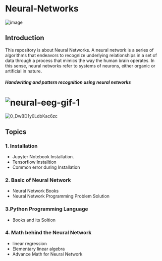 # Neural-Networks
![image](https://user-images.githubusercontent.com/59665707/125411323-a1669980-e3df-11eb-8cae-95a9debcd77f.png)




## Introduction

This repository is about Neural Networks. A neural network is a series of algorithms that endeavors to recognize underlying relationships in a set of data through a process that mimics the way the human brain operates. In this sense, neural networks refer to systems of neurons, either organic or artificial in nature.
##### Handwriting and pattern recognition using neural networks
# ![neural-eeg-gif-1](https://user-images.githubusercontent.com/59665707/125409056-58ade100-e3dd-11eb-8e9a-919f9f7554db.gif)
![0_DwBD1y0LdbKac6zc](https://user-images.githubusercontent.com/59665707/125409591-da057380-e3dd-11eb-90d8-2e0ab5412b46.gif)

## Topics
### 1. Installation
+ Jupyter Notebook Installation.
+ Tensorflow Installtion
+ Common error during Installation 

### 2. Basic of Neural Network
+ Neural Network Books
+ Neural Network Programming Problem Solution

### 3.Python Programming Language
+  Books and its Soltion

### 4. Math behind the Neural Network
+ linear regression
+ Elementary linear algebra
+ Advance Math for Neural Network







